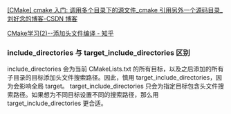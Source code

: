 
[[CMake] cmake 入门: 调用多个目录下的源文件\_cmake 引用另外一个源码目录\_刘好念的博客-CSDN 博客](https://blog.csdn.net/Strengthennn/article/details/104540673)

[CMake学习(2)--添加头文件编译 - 知乎](https://zhuanlan.zhihu.com/p/402118882)
### include_directories 与 target_include_directories 区别
include_directories 会为当前 CMakeLists.txt 的所有目标，以及之后添加的所有子目录的目标添加头文件搜索路径。因此，慎用 target_include_directories，因为会影响全局 target。
target_include_directories 只会为指定目标包含头文件搜索路径。如果想为不同目标设置不同的搜索路径，那么用 target_include_directories 更合适。